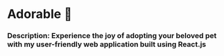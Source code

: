 <h1>Adorable 🐰</h1>
<h3>Description: Experience the joy of adopting your beloved pet with my user-friendly web application built using React.js</h3>